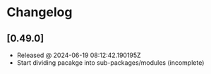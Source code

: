# Changelog

## [0.49.0]

- Released @ 2024-06-19 08:12:42.190195Z
- Start dividing pacakge into sub-packages/modules (incomplete)
